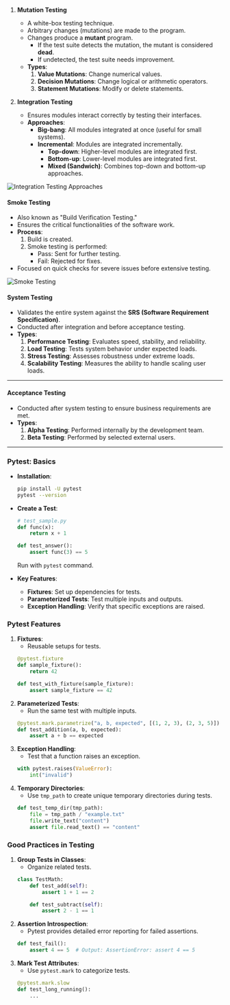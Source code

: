 1. **Mutation Testing**
   - A white-box testing technique.
   - Arbitrary changes (mutations) are made to the program.
   - Changes produce a **mutant** program.
     - If the test suite detects the mutation, the mutant is considered **dead**.
     - If undetected, the test suite needs improvement.
   - **Types**:
     1. **Value Mutations**: Change numerical values.
     2. **Decision Mutations**: Change logical or arithmetic operators.
     3. **Statement Mutations**: Modify or delete statements.

2. **Integration Testing**
   - Ensures modules interact correctly by testing their interfaces.
   - **Approaches**:
     - **Big-bang**: All modules integrated at once (useful for small systems).
     - **Incremental**: Modules are integrated incrementally.
       - **Top-down**: Higher-level modules are integrated first.
       - **Bottom-up**: Lower-level modules are integrated first.
       - **Mixed (Sandwich)**: Combines top-down and bottom-up approaches.

![Integration Testing Approaches](../../Files/third-semester/sd/6.png)

#### **Smoke Testing**
- Also known as "Build Verification Testing."
- Ensures the critical functionalities of the software work.
- **Process**:
  1. Build is created.
  2. Smoke testing is performed:
     - Pass: Sent for further testing.
     - Fail: Rejected for fixes.
- Focused on quick checks for severe issues before extensive testing.

![Smoke Testing](../../Files/third-semester/sd/7.png)

#### **System Testing**
- Validates the entire system against the **SRS (Software Requirement Specification)**.
- Conducted after integration and before acceptance testing.
- **Types**:
  1. **Performance Testing**: Evaluates speed, stability, and reliability.
  2. **Load Testing**: Tests system behavior under expected loads.
  3. **Stress Testing**: Assesses robustness under extreme loads.
  4. **Scalability Testing**: Measures the ability to handle scaling user loads.

---

#### **Acceptance Testing**
- Conducted after system testing to ensure business requirements are met.
- **Types**:
  1. **Alpha Testing**: Performed internally by the development team.
  2. **Beta Testing**: Performed by selected external users.

---

### **Pytest: Basics**
- **Installation**:
  ```bash
  pip install -U pytest
  pytest --version
  ```
- **Create a Test**:
  ```python
  # test_sample.py
  def func(x):
      return x + 1

  def test_answer():
      assert func(3) == 5
  ```
  Run with `pytest` command.

- **Key Features**:
  - **Fixtures**: Set up dependencies for tests.
  - **Parameterized Tests**: Test multiple inputs and outputs.
  - **Exception Handling**: Verify that specific exceptions are raised.


### **Pytest Features**
1. **Fixtures**:
   - Reusable setups for tests.
   ```python
   @pytest.fixture
   def sample_fixture():
       return 42

   def test_with_fixture(sample_fixture):
       assert sample_fixture == 42
   ```
2. **Parameterized Tests**:
   - Run the same test with multiple inputs.
   ```python
   @pytest.mark.parametrize("a, b, expected", [(1, 2, 3), (2, 3, 5)])
   def test_addition(a, b, expected):
       assert a + b == expected
   ```
3. **Exception Handling**:
   - Test that a function raises an exception.
   ```python
   with pytest.raises(ValueError):
       int("invalid")
   ```
4. **Temporary Directories**:
   - Use `tmp_path` to create unique temporary directories during tests.
   ```python
   def test_temp_dir(tmp_path):
       file = tmp_path / "example.txt"
       file.write_text("content")
       assert file.read_text() == "content"
   ```
   

### **Good Practices in Testing**
1. **Group Tests in Classes**:
   - Organize related tests.
   ```python
   class TestMath:
       def test_add(self):
           assert 1 + 1 == 2

       def test_subtract(self):
           assert 2 - 1 == 1
   ```
2. **Assertion Introspection**:
   - Pytest provides detailed error reporting for failed assertions.
   ```python
   def test_fail():
       assert 4 == 5  # Output: AssertionError: assert 4 == 5
   ```
3. **Mark Test Attributes**:
   - Use `pytest.mark` to categorize tests.
   ```python
   @pytest.mark.slow
   def test_long_running():
       ...
   ```